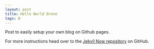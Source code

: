 ```yaml
---
layout: post
title: Hello World Drone
tags: D
---
```


Post to easily setup your own blog on Github pages.

For more instructions head over to the [Jekyll Now repository](https://github.com/barryclark/jekyll-now) on GitHub.